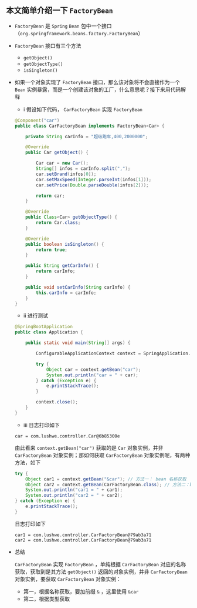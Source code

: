## 本文简单介绍一下 `FactoryBean`

- `FactoryBean` 是 `Spring` `Bean` 包中一个接口（`org.springframework.beans.factory.FactoryBean`）

- `FactoryBean` 接口有三个方法
  - `getObject()`
  - `getObjectType()`
  - `isSingleton()`

- 如果一个对象实现了 `FactoryBean` 接口，那么该对象将不会直接作为一个 `Bean` 实例暴露，而是一个创建该对象的工厂，什么意思呢？接下来用代码解释
  - i 假设如下代码， `CarFactoryBean` 实现 `FactoryBean`
  ```java
  @Component("car")
  public class CarFactoryBean implements FactoryBean<Car> {
  
      private String carInfo = "超级跑车,400,2000000";
  
      @Override
      public Car getObject() {
  
          Car car = new Car();
          String[] infos = carInfo.split(",");
          car.setBrand(infos[0]);
          car.setMaxSpeed(Integer.parseInt(infos[1]));
          car.setPrice(Double.parseDouble(infos[2]));
  
          return car;
      }
  
      @Override
      public Class<Car> getObjectType() {
          return Car.class;
      }
  
      @Override
      public boolean isSingleton() {
          return true;
      }
  
      public String getCarInfo() {
          return carInfo;
      }
  
      public void setCarInfo(String carInfo) {
          this.carInfo = carInfo;
      }
  }
  ```
  - ii 进行测试
  ```java
  @SpringBootApplication
  public class Application {
  
      public static void main(String[] args) {
  
          ConfigurableApplicationContext context = SpringApplication.run(Application.class, args);
  
          try {
              Object car = context.getBean("car");
              System.out.println("car = " + car);
          } catch (Exception e) {
              e.printStackTrace();
          }
  
          context.close();
      }
  }
  ```
  - iii 日志打印如下
  ```
  car = com.lushwe.controller.Car@6b85300e
  ```
  由此看来 `context.getBean("car")` 获取的是 `Car` 对象实例，并非 `CarFactoryBean` 对象实例；那如何获取 `CarFactoryBean` 对象实例呢，有两种方法，如下

  ```java
  try {
      Object car1 = context.getBean("&car"); // 方法一： bean 名称获取
      Object car2 = context.getBean(CarFactoryBean.class); // 方法二：bean 类型获取
      System.out.println("car1 = " + car1);
      System.out.println("car2 = " + car2);
  } catch (Exception e) {
      e.printStackTrace();
  }
  ```
  日志打印如下

  ```
  car1 = com.lushwe.controller.CarFactoryBean@79ab3a71
  car2 = com.lushwe.controller.CarFactoryBean@79ab3a71
  ```

- 总结

  `CarFactoryBean` 实现 `FactoryBean` ，单纯根据  `CarFactoryBean` 对应的名称获取，获取到是其方法 `getObject()` 返回的对象实例，并非 `CarFactoryBean` 对象实例，要获取 `CarFactoryBean` 对象实例：

  - 第一，根据名称获取，要加前缀 `&` ，这里使用 `&car`
  - 第二，根据类型获取
  
  
